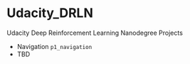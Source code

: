 # Udacity_DRLN
Udacity Deep Reinforcement Learning Nanodegree Projects

 - Navigation ```p1_navigation```
 - TBD
